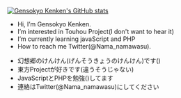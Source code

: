 [![Gensokyo Kenken's GitHub stats](https://github-readme-stats.vercel.app/api?username=gensokyo-kenken)](https://github.com/anuraghazra/github-readme-stats)
- Hi, I’m Gensokyo Kenken.
- I’m interested in Touhou Project(I don't want to hear it)
- I’m currently learning javaScript and PHP
- How to reach me Twitter(@Nama_namawasu).
<!---
gensokyo-kenken/gensokyo-kenken is a ✨ special ✨ repository because its `README.md` (this file) appears on your GitHub profile.
You can click the Preview link to take a look at your changes.
--->
- 幻想郷のけんけん(げんそうきょうのけんけん)です()
- 東方Projectが好きです(違うそうじゃない)
- JavaScriptとPHPを勉強()してます
- 連絡はTwitter(@Nama_namawasu)にしてください
